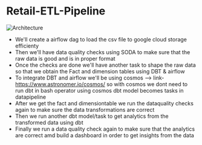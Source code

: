 # Retail-ETL-Pipeline

![Architecture](https://github.com/ansel9618/Retail-ETL-Pipeline/blob/main/images/Architecture.png)

* We'll create a airflow dag to load the csv file to google cloud storage efficienty
* Then we'll have data quality checks using SODA to make sure that the raw data is good and is in 
  proper format
* Once the checks are done we'll have another task to shape the raw data so that we obtain the Fact 
  and dimension tables using DBT & airflow
* To integrate DBT and airflow we'll be using cosmos --> link-https://www.astronomer.io/cosmos/
  so with cosmos we dont need to run dbt in bash operator using cosmos dbt model becomes tasks in 
  datapipeline
* After we get the fact and dimensiontable we run the dataquality checks again to make sure the data 
  transformations are correct
* Then we run another dbt model/task to get analytics from the transformed data using dbt
* Finally we run a data quality check again to make sure that the analytics are correct amd 
  build a dashboard in order to get insights from the data
 
